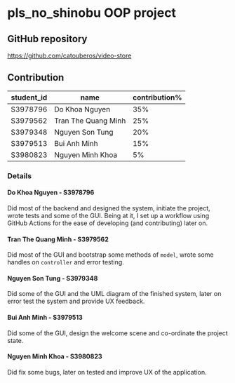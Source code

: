 # pls_no_shinobu OOP project
## GitHub repository
https://github.com/catouberos/video-store

## Contribution
| student_id | name                | contribution% |
|------------|---------------------|---------------|
| S3978796   | Do Khoa Nguyen      | 35%           |
| S3979562   | Tran The Quang Minh | 25%           |
| S3979348   | Nguyen Son Tung     | 20%           |
| S3979513   | Bui Anh Minh        | 15%           |
| S3980823   | Nguyen Minh Khoa    | 5%            |

### Details
#### Do Khoa Nguyen - S3978796
Did most of the backend and designed the system, initiate the project, wrote tests and some of the GUI. Being at it, I
set up a workflow using GitHub Actions for the ease of developing (and contributing) later on.

#### Tran The Quang Minh - S3979562
Did most of the GUI and bootstrap some methods of `model`, wrote some handles on `controller` and error testing.

#### Nguyen Son Tung - S3979348
Did some of the GUI and the UML diagram of the finished system, later on error test the system and provide UX feedback.

#### Bui Anh Minh - S3979513
Did some of the GUI, design the welcome scene and co-ordinate the project state.

#### Nguyen Minh Khoa - S3980823
Did fix some bugs, later on tested and improve UX of the application.
